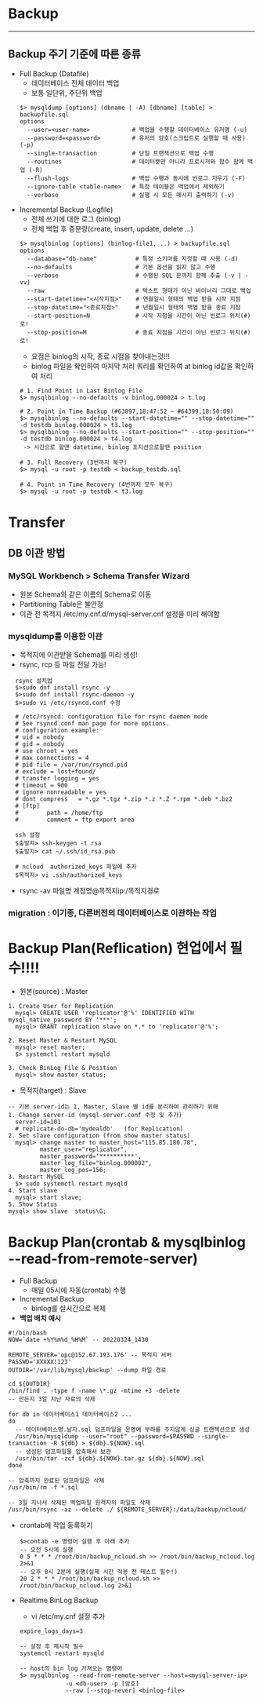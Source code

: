 # Backup
***

## Backup 주기 기준에 따른 종류
- Full Backup (Datafile)
  - 데이터베이스 전체 데이터 백업
  - 보통 일단위, 주단위 백업
  ```
  $> mysqldump [options] (dbname | -A) [dbname] [table] > backupfile.sql
  options
    --user=<user-name>            # 백업을 수행할 데이터베이스 유저명 (-u)
    --password=<password>         # 유저의 암호(스크립트로 실행할 때 사용) (-p)
    --single-transaction          # 단일 트랜잭션으로 백업 수행
    --routines                    # 데이터뿐만 아니라 프로시저와 함수 함께 백업 (-R)
    --flush-logs                  # 백업 수행과 동시에 빈로그 지우기 (-F)
    --ignore-table <table-name>   # 특정 테이블은 백업에서 제외하기
    --verbose                     # 실행 시 모든 메시지 출력하기 (-v)

  ```
- Incremental Backup (Logfile)
  - 전체 쓰기에 대한 로그 (binlog)
  - 전체 백업 후 증분량(create, insert, update, delete ...)
  ```
  $> mysqlbinlog [options] (binlog-file1, ..) > backupfile.sql
  options
    --database="db-name"           # 특정 스키마를 지정할 때 사용 (-d)
    --no-defaults                  # 기본 옵션을 읽지 않고 수행
    --verbose                      # 수행된 SQL 문까지 함께 추출 (-v | -vv)
    --raw                          # 텍스트 형태가 아닌 바이너리 그대로 백업
    --start-datetime="<시작지점>"    # 연월일시 형태의 백업 받을 시작 지점
    --stop-datetime="<종료지점>"     # 년월일시 형태의 백업 받을 종료 지점
    --start-position=N             # 시작 지점을 시간이 아닌 빈로그 위치(#)로! 
    --stop-position=M              # 종료 지점을 시간이 아닌 빈로그 위치(#)로!

  ```
  - 요점은 binlog의 시작, 종료 시점을 찾아내는것!!!
  - binlog 파일을 확인하여 마지막 처리 쿼리를 확인하여 at binlog id값을 확인하여 처리
  ```
  # 1. Find Point in Last Binlog File
  $> mysqlbinlog --no-defaults -v binlog.000024 > t.log

  # 2. Point in Time Backup (#63897,18:47:52 ~ #64399,18:50:09)
  $> mysqlbinlog --no-defaults --start-datetime="" --stop-datetime="" -d testdb binlog.000024 > t3.log
  $> mysqlbinlog --no-defaults --start-position="" --stop-position="" -d testdb binlog.000024 > t4.log
   -> 시간으로 할땐 datetime, binlog 포지션으로할땐 position 

  # 3. Full Recovery (3번까지 복구)
  $> mysql -u root -p testdb < backup_testdb.sql

  # 4. Point in Time Recovery (4번까지 모두 복구)
  $> mysql -u root -p testdb < t3.log
  ```

# Transfer

## DB 이관 방법
### MySQL Workbench > Schema Transfer Wizard
 - 원본 Schema와 같은 이름의 Schema로 이동
 - Partitioning Table은 불안정
 - 이관 전 목적지 /etc/my.cnf.d/mysql-server.cnf 설정을 미리 해야함
### mysqldump를 이용한 이관
 - 목적지에 이관받을 Schema를 미리 생성!
 - rsync, rcp 등 파일 전달 가능!
  ```
    rsync 설치법
    $>sudo dnf install rsync -y
    $>sudo dnf install rsync-daemon -y
    $>sudo vi /etc/rsyncd.conf 수정

    # /etc/rsyncd: configuration file for rsync daemon mode
    # See rsyncd.conf man page for more options.
    # configuration example:
    # uid = nobody
    # gid = nobody
    # use chroot = yes
    # max connections = 4
    # pid file = /var/run/rsyncd.pid
    # exclude = lost+found/
    # transfer logging = yes
    # timeout = 900
    # ignore nonreadable = yes
    # dont compress   = *.gz *.tgz *.zip *.z *.Z *.rpm *.deb *.bz2
    # [ftp]
    #        path = /home/ftp
    #        comment = ftp export area

    ssh 설정
    $출발지> ssh-keygen -t rsa
    $출발지> cat ~/.ssh/id_rsa.pub

    # ncloud  authorized_keys 파일에 추가
    $목적지> vi .ssh/authorized_keys

  ```
  - rsync -av 파일명 계정명@목적지ip:/목적지경로

### migration : 이기종, 다른버전의 데이터베이스로 이관하는 작업  
#  

# Backup Plan(Reflication) 현업에서 필수!!!!
 - 원본(source) : Master
  ```
  1. Create User for Replication
    mysql> CREATE USER 'replicator'@'%' IDENTIFIED WITH mysql_native_password BY '***';
    mysql> GRANT replication slave on *.* to 'replicator'@'%';

  2. Reset Master & Restart MySQL
    mysql> reset master;
    $> systemctl restart mysqld

  3. Check BinLog File & Position    
    mysql> show master status;

  ```
 - 목적지(target) : Slave
  ```
  -- 기본 server-id는 1, Master, Slave 별 id를 분리하여 관리하기 위해
  1. Change server-id (mysql-server.conf 수정 및 추가)
    server-id=101
    # replicate-do-db='mydealdb'   (for Replication)
  2. Set slave configuration (from show master status)
    mysql> change master to master_host="115.85.180.78", 
           master_user="replicator",
           master_password='**********',
           master_log_file="binlog.000002", 
           master_log_pos=156;
  3. Restart MySQL
    $> sudo systemctl restart mysqld
  4. Start slave
    mysql> start slave;
  5. Show Status
  mysql> show slave  status\G;

  ```






# Backup Plan(crontab & mysqlbinlog --read-from-remote-server)
 - Full Backup
   - 매일 05시에 자동(crontab) 수행
 - Incremental Backup
   - binlog를 실시간으로 복제
 - **백업 배치 예시**
  ```  
  #!/bin/bash
  NOW=`date +%Y%m%d_%H%M` -- 20220324_1430

  REMOTE_SERVER='opc@152.67.193.176' -- 목적지 서버
  PASSWD='XXXXX!123' 
  OUTDIR='/var/lib/mysql/backup' --dump 파일 경로

  cd ${OUTDIR}
  /bin/find . -type f -name \*.gz -mtime +3 -delete 
  -- 만든지 3일 지난 자료의 삭제

  for db in 데이터베이스1 데이터베이스2 ...
  do
    -- 데이터베이스명.날자.sql 덤프파일을 운영에 부하를 주지않게 싱글 트랜젝션으로 생성
    /usr/bin/mysqldump --user="root" --password=$PASSWD --single-transaction -R ${db} > ${db}.${NOW}.sql
    -- 생성된 덤프파일을 압축해서 보관
    /usr/bin/tar -zcf ${db}.${NOW}.tar.gz ${db}.${NOW}.sql
  done

  -- 압축까지 완료된 덤프파일은 삭제
  /usr/bin/rm -f *.sql
  
  -- 3일 지나서 삭제된 백업파일 원격지의 파일도 삭제
  /usr/bin/rsync -az --delete ./ ${REMOTE_SERVER}:/data/backup/ncloud/
  ```

- crontab에 작업 등록하기
  ```
  $>contab -e 명령어 실행 후 아래 추가
  -- 오전 5시에 실행
  0 5 * * * /root/bin/backup_ncloud.sh >> /root/bin/backup_ncloud.log 2>&1
  -- 오후 8시 2분에 실행(실제 시간 적용 전 테스트 필수!)
  20 2 * * * /root/bin/backup_ncloud.sh >> /root/bin/backup_ncloud.log 2>&1

  ```

- Realtime BinLog Backup
  - vi /etc/my.cnf 설정 추가
  ```
  expire_logs_days=3
  
  -- 설정 후 재시작 필수
  systemctl restart mysqld
  
  -- host의 bin log 가져오는 명령어
  $> mysqlbinlog --read-from-remote-server --host=<mysql-server-ip>
               -u <db-user> -p [암호]
               --raw [--stop-never] <binlog-file>
  ```
